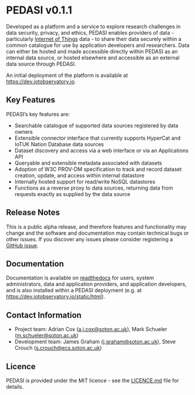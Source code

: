 # PEDASI v0.1.1

Developed as a platform and a service to explore research challenges in data security, privacy, and ethics, PEDASI enables providers of data - particularly [Internet of Things](https://en.wikipedia.org/wiki/Internet_of_things) data - to share their data securely within a common catalogue for use by application developers and researchers. Data can either be hosted and made accessible directly within PEDASI as an internal data source, or hosted elsewhere and accessible as an external data source through PEDASI.

An initial deployment of the platform is available at https://dev.iotobservatory.io.

## Key Features

PEDASI’s key features are:

 - Searchable catalogue of supported data sources registered by data owners
 - Extensible connector interface that currently supports HyperCat and IoTUK Nation Database data sources
 - Dataset discovery and access via a web interface or via an Applications API
 - Queryable and extensible metadata associated with datasets
 - Adoption of W3C PROV-DM specification to track and record dataset creation, update, and access within internal datastore
 - Internally hosted support for read/write NoSQL datastores
 - Functions as a reverse proxy to data sources, returning data from requests exactly as supplied by the data source

## Release Notes

This is a public alpha release, and therefore features and functionality may change and the software and documentation may contain technical bugs or other issues. If you discover any issues please consider registering a [GitHub issue](https://github.com/PEDASI/PEDASI/issues).

## Documentation

Documentation is available on [readthedocs](https://pedasi.readthedocs.io/en/master/) for users, system administrators, data and application providers, and application developers, and is also installed within a PEDASI deployment (e.g. at https://dev.iotobservatory.io/static/html).

## Contact Information

 - Project team: Adrian Cox (a.j.cox@soton.ac.uk), Mark Schueler (m.schueler@soton.ac.uk)
 - Development team: James Graham (j.graham@soton.ac.uk), Steve Crouch (s.crouch@ecs.soton.ac.uk)

## Licence

PEDASI is provided under the MIT licence - see the [LICENCE.md](LICENCE.md) file for details.

